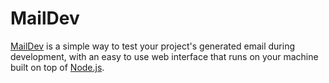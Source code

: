 # MailDev 

[MailDev](https://github.com/maildev/maildev) is a simple way to test your project's generated email during development, with an easy to use web interface that runs on your machine built on top of [Node.js](http://www.nodejs.org/).